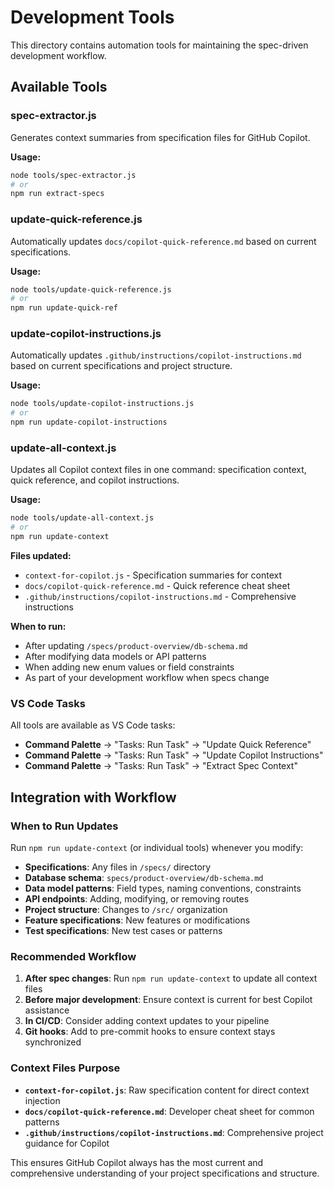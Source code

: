 # Development Tools

This directory contains automation tools for maintaining the spec-driven development workflow.

## Available Tools

### spec-extractor.js

Generates context summaries from specification files for GitHub Copilot.

**Usage:**

```bash
node tools/spec-extractor.js
# or
npm run extract-specs
```

### update-quick-reference.js

Automatically updates `docs/copilot-quick-reference.md` based on current specifications.

**Usage:**

```bash
node tools/update-quick-reference.js
# or
npm run update-quick-ref
```

### update-copilot-instructions.js

Automatically updates `.github/instructions/copilot-instructions.md` based on current specifications and project structure.

**Usage:**

```bash
node tools/update-copilot-instructions.js
# or
npm run update-copilot-instructions
```

### update-all-context.js

Updates all Copilot context files in one command: specification context, quick reference, and copilot instructions.

**Usage:**

```bash
node tools/update-all-context.js
# or
npm run update-context
```

**Files updated:**

- `context-for-copilot.js` - Specification summaries for context
- `docs/copilot-quick-reference.md` - Quick reference cheat sheet  
- `.github/instructions/copilot-instructions.md` - Comprehensive instructions

**When to run:**

- After updating `/specs/product-overview/db-schema.md`
- After modifying data models or API patterns
- When adding new enum values or field constraints
- As part of your development workflow when specs change

### VS Code Tasks

All tools are available as VS Code tasks:

- **Command Palette** → "Tasks: Run Task" → "Update Quick Reference"
- **Command Palette** → "Tasks: Run Task" → "Update Copilot Instructions"
- **Command Palette** → "Tasks: Run Task" → "Extract Spec Context"

## Integration with Workflow

### When to Run Updates

Run `npm run update-context` (or individual tools) whenever you modify:

- **Specifications**: Any files in `/specs/` directory
- **Database schema**: `specs/product-overview/db-schema.md`
- **Data model patterns**: Field types, naming conventions, constraints
- **API endpoints**: Adding, modifying, or removing routes
- **Project structure**: Changes to `/src/` organization
- **Feature specifications**: New features or modifications
- **Test specifications**: New test cases or patterns

### Recommended Workflow

1. **After spec changes**: Run `npm run update-context` to update all context files
2. **Before major development**: Ensure context is current for best Copilot assistance
3. **In CI/CD**: Consider adding context updates to your pipeline
4. **Git hooks**: Add to pre-commit hooks to ensure context stays synchronized

### Context Files Purpose

- **`context-for-copilot.js`**: Raw specification content for direct context injection
- **`docs/copilot-quick-reference.md`**: Developer cheat sheet for common patterns
- **`.github/instructions/copilot-instructions.md`**: Comprehensive project guidance for Copilot

This ensures GitHub Copilot always has the most current and comprehensive understanding of your project specifications and structure.
